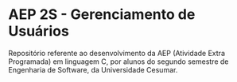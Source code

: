 # AEP 2S - Gerenciamento de Usuários

Repositório referente ao desenvolvimento da AEP (Atividade Extra Programada) em linguagem C, por alunos do segundo semestre de Engenharia de Software, da Universidade Cesumar. 